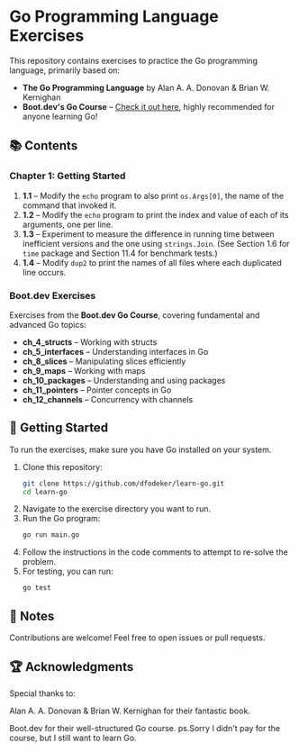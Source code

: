 # Go Programming Language Exercises

This repository contains exercises to practice the Go programming language, primarily based on:

- **The Go Programming Language** by Alan A. A. Donovan & Brian W. Kernighan
- **Boot.dev's Go Course** – [Check it out here](https://www.boot.dev/courses/learn-golang), highly recommended for anyone learning Go!

## 📚 Contents

### Chapter 1: Getting Started
1. **1.1** – Modify the `echo` program to also print `os.Args[0]`, the name of the command that invoked it.
2. **1.2** – Modify the `echo` program to print the index and value of each of its arguments, one per line.
3. **1.3** – Experiment to measure the difference in running time between inefficient versions and the one using `strings.Join`. (See Section 1.6 for `time` package and Section 11.4 for benchmark tests.)
4. **1.4** – Modify `dup2` to print the names of all files where each duplicated line occurs.

### Boot.dev Exercises
Exercises from the **Boot.dev Go Course**, covering fundamental and advanced Go topics:

- **ch_4_structs** – Working with structs
- **ch_5_interfaces** – Understanding interfaces in Go
- **ch_8_slices** – Manipulating slices efficiently
- **ch_9_maps** – Working with maps
- **ch_10_packages** – Understanding and using packages
- **ch_11_pointers** – Pointer concepts in Go
- **ch_12_channels** – Concurrency with channels

## 🚀 Getting Started

To run the exercises, make sure you have Go installed on your system.

1. Clone this repository:
   ```sh
   git clone https://github.com/dfodeker/learn-go.git
   cd learn-go

   ```
2. Navigate to the exercise directory you want to run.
3. Run the Go program:
   ```sh
   go run main.go
   ```
4. Follow the instructions in the code comments to attempt to re-solve the problem.
5. For testing, you can run:
   ```sh
   go test
   ```
## 📌 Notes


Contributions are welcome! Feel free to open issues or pull requests.

## 🏆 Acknowledgments
Special thanks to:

Alan A. A. Donovan & Brian W. Kernighan for their fantastic book.

Boot.dev for their well-structured Go course.
ps.Sorry I didn't pay for the course, but I still want to learn Go.
